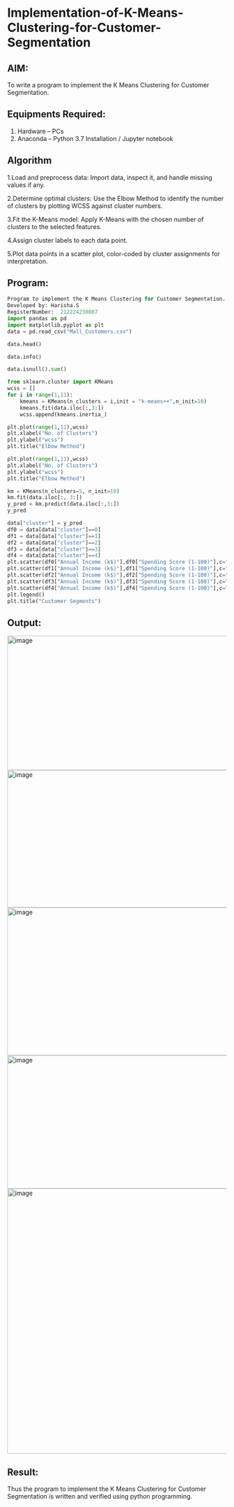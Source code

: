 # Implementation-of-K-Means-Clustering-for-Customer-Segmentation

## AIM:
To write a program to implement the K Means Clustering for Customer Segmentation.

## Equipments Required:
1. Hardware – PCs
2. Anaconda – Python 3.7 Installation / Jupyter notebook

## Algorithm
1.Load and preprocess data: Import data, inspect it, and handle missing values if any.

2.Determine optimal clusters: Use the Elbow Method to identify the number of clusters by plotting WCSS against cluster numbers.

3.Fit the K-Means model: Apply K-Means with the chosen number of clusters to the selected features.

4.Assign cluster labels to each data point.

5.Plot data points in a scatter plot, color-coded by cluster assignments for interpretation.

## Program:
```python
Program to implement the K Means Clustering for Customer Segmentation.
Developed by: Harisha.S
RegisterNumber:  212224230087
import pandas as pd
import matplotlib.pyplot as plt
data = pd.read_csv("Mall_Customers.csv")

data.head()

data.info()

data.isnull().sum()

from sklearn.cluster import KMeans
wcss = []
for i in range(1,11):
    kmeans = KMeans(n_clusters = i,init = "k-means++",n_init=10)
    kmeans.fit(data.iloc[:,3:])
    wcss.append(kmeans.inertia_)

plt.plot(range(1,11),wcss)
plt.xlabel("No. of Clusters")
plt.ylabel("wcss")
plt.title("Elbow Method")

plt.plot(range(1,11),wcss)
plt.xlabel("No. of Clusters")
plt.ylabel("wcss")
plt.title("Elbow Method")

km = KMeans(n_clusters=5, n_init=10)
km.fit(data.iloc[:, 3:])
y_pred = km.predict(data.iloc[:,3:])
y_pred

data["cluster"] = y_pred
df0 = data[data["cluster"]==0]
df1 = data[data["cluster"]==1]
df2 = data[data["cluster"]==2]
df3 = data[data["cluster"]==3]
df4 = data[data["cluster"]==4]
plt.scatter(df0["Annual Income (k$)"],df0["Spending Score (1-100)"],c="red",label="cluster1")
plt.scatter(df1["Annual Income (k$)"],df1["Spending Score (1-100)"],c="black",label="cluster2")
plt.scatter(df2["Annual Income (k$)"],df2["Spending Score (1-100)"],c="blue",label="cluster3")
plt.scatter(df3["Annual Income (k$)"],df3["Spending Score (1-100)"],c="green",label="cluster4")
plt.scatter(df4["Annual Income (k$)"],df4["Spending Score (1-100)"],c="magenta",label="cluster5")
plt.legend()
plt.title("Customer Segments")
```

## Output:
<img width="961" height="308" alt="image" src="https://github.com/user-attachments/assets/4f9e35ff-2c3d-47c3-8b17-f576180ebd37" />
<img width="629" height="315" alt="image" src="https://github.com/user-attachments/assets/3a551202-4e28-49ae-90a1-d616d52b0400" />
<img width="828" height="339" alt="image" src="https://github.com/user-attachments/assets/7623a78c-d8b7-490c-87e4-4d03dbe8b5ad" />
<img width="869" height="305" alt="image" src="https://github.com/user-attachments/assets/88092e95-6890-46ce-8f45-92ffb0a07024" />
<img width="899" height="608" alt="image" src="https://github.com/user-attachments/assets/26e50146-7d48-4c2b-84a6-8f4aad978d6c" />

## Result:
Thus the program to implement the K Means Clustering for Customer Segmentation is written and verified using python programming.
